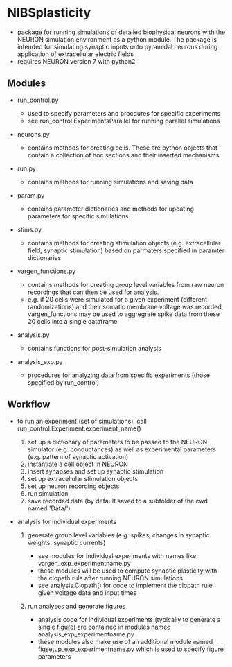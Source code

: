 # NIBSplasticity
* package for running simulations of detailed biophysical neurons with the NEURON simulation environment as a python module.  The package is intended for simulating synaptic inputs onto pyramidal neurons during application of extracellular electric fields
* requires NEURON version 7 with python2

## Modules
	
* run_control.py
	* used to specify parameters and procdures for specific experiments
	* see run_control.ExperimentsParallel for running parallel simulations

* neurons.py 
	* contains methods for creating cells.  These are python objects that contain a collection of hoc sections and their inserted mechanisms

* run.py 
	* contains methods for running simulations and saving data

* param.py 
	* contains parameter dictionaries and methods for updating parameters for specific simulations

* stims.py 
	* contains methods for creating stimulation objects (e.g. extracellular field, synaptic stimulation) based on parmaters specified in paramter dictionaries

* vargen_functions.py 
	* contains methods for creating group level variables from raw neuron recordings that can then be used for analysis. 
	* e.g. if 20 cells were simulated for a given experiment (different randomizations) and their somatic membrane voltage was recorded, vargen_functions may be used to aggregrate spike data from these 20 cells into a single dataframe

* analysis.py 
	* contains functions for post-simulation analysis

* analysis_exp.py 
	* procedures for analyzing data from specific experiments (those specified by run_control)

## Workflow
* to run an experiment (set of simulations), call run_control.Experiment.experiment_name()
	1. set up a dictionary of parameters to be passed to the NEURON simulator (e.g. conductances) as well as experimental parameters (e.g. pattern of synaptic activation)
	2. instantiate a cell object in NEURON
	3. insert synapses and set up synaptic stimulation
	4. set up extracellular stimulation objects
	5. set up neuron recording objects
	6. run simulation
	7. save recorded data (by default saved to a subfolder of the cwd named 'Data/')

* analysis for individual experiments
	1. generate group level variables (e.g. spikes, changes in synaptic weights, synaptic currents)
		* see modules for individual experiments with names like vargen_exp_experimentname.py
		* these modules will be used to compute synaptic plasticity with the clopath rule after running NEURON simulations.  
		* see analysis.Clopath() for code to implement the clopath rule given voltage data and input times

	2. run analyses and generate figures
		* analysis code for individual experiments (typically to generate a single figure) are contained in modules named analysis_exp_experimentname.py
		* these modules also make use of an additional module named figsetup_exp_experimentname.py which is used to specify figure parameters


